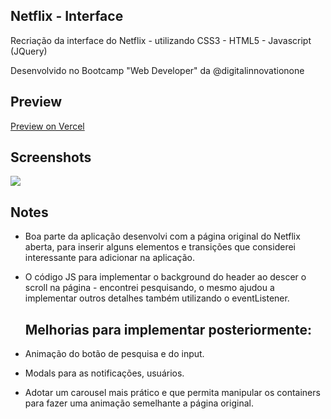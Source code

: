 ## Netflix - Interface
Recriação da interface do Netflix - utilizando CSS3 - HTML5 - Javascript (JQuery)

Desenvolvido no Bootcamp "Web Developer" da @digitalinnovationone

## Preview
<a href="https://netflix-interface-one.vercel.app/" target="_blank">Preview on Vercel</a>

## Screenshots

<img src="./img/preview.gif">

## Notes
-   Boa parte da aplicação desenvolvi com a página original do Netflix aberta, para inserir alguns elementos e transições que considerei interessante para adicionar na aplicação.

- O código JS para implementar o background do header ao descer o scroll na página - encontrei pesquisando, o mesmo ajudou a implementar outros detalhes também utilizando o eventListener.


    ## Melhorias para implementar posteriormente:
-   Animação do botão de pesquisa e do input.
-   Modals para as notificações, usuários.
-   Adotar um carousel mais prático e que permita manipular os containers para fazer uma animação semelhante a página original.
